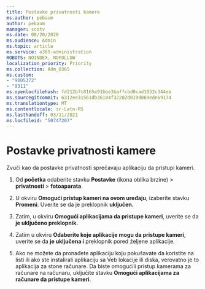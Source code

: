```yaml
---
title: Postavke privatnosti kamere
ms.author: pebaum
author: pebaum
manager: scotv
ms.date: 08/20/2020
ms.audience: Admin
ms.topic: article
ms.service: o365-administration
ROBOTS: NOINDEX, NOFOLLOW
localization_priority: Priority
ms.collection: Adm_O365
ms.custom:
- "9005372"
- "9311"
ms.openlocfilehash: fd212b7c8165e91bbe3baffcbd0cad1032c344ea
ms.sourcegitcommit: 6312ee31561db36104f32282d019d069ede69174
ms.translationtype: MT
ms.contentlocale: sr-Latn-RS
ms.lasthandoff: 03/11/2021
ms.locfileid: "50747207"
---
```

# <a name="camera-privacy-settings"></a>Postavke privatnosti kamere

Zvuči kao da postavke privatnosti sprečavaju aplikaciju da pristupi kameri.

1.  Od **početka** odaberite stavku **Postavke** (ikona oblika brzine) > **privatnosti**  >  **fotoaparata**.

2.  U okviru **Omogući pristup kameri na ovom uređaju**, izaberite stavku **Promeni**. Uverite se da je preklopnik **uključen.**

3.  Zatim, u okviru **Omogući aplikacijama da pristupe kameri**, uverite se da **je uključeno preklopnik.**

4.  Zatim u okviru **Odaberite koje aplikacije mogu da pristupe kameri**, uverite se da **je uključena i** preklopnik pored željene aplikacije.

5.  Ako ne možete da pronađete aplikaciju koju pokušavate da koristite na listi ili ako ste instalirali aplikaciju sa Veb lokacije ili diska, verovatno je to aplikacija za stone računare. Da biste omogućili pristup kamerama za računare na računaru, uključite stavku **Omogući aplikacijama za računare da pristupe kameri**.